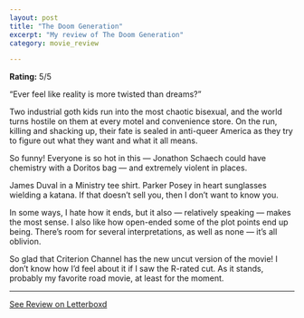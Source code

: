 ```yaml
---
layout: post
title: "The Doom Generation"
excerpt: "My review of The Doom Generation"
category: movie_review

---
```


**Rating:** 5/5

“Ever feel like reality is more twisted than dreams?”

Two industrial goth kids run into the most chaotic bisexual, and the world turns hostile on them at every motel and convenience store. On the run, killing and shacking up, their fate is sealed in anti-queer America as they try to figure out what they want and what it all means.

So funny! Everyone is so hot in this — Jonathon Schaech could have chemistry with a Doritos bag — and extremely violent in places.

James Duval in a Ministry tee shirt. Parker Posey in heart sunglasses wielding a katana. If that doesn’t sell you, then I don’t want to know you.

In some ways, I hate how it ends, but it also — relatively speaking — makes the most sense. I also like how open-ended some of the plot points end up being. There’s room for several interpretations, as well as none — it’s all oblivion.

So glad that Criterion Channel has the new uncut version of the movie! I don’t know how I’d feel about it if I saw the R-rated cut. As it stands, probably my favorite road movie, at least for the moment.

<hr>

[See Review on Letterboxd](https://boxd.it/4lHEMh)
